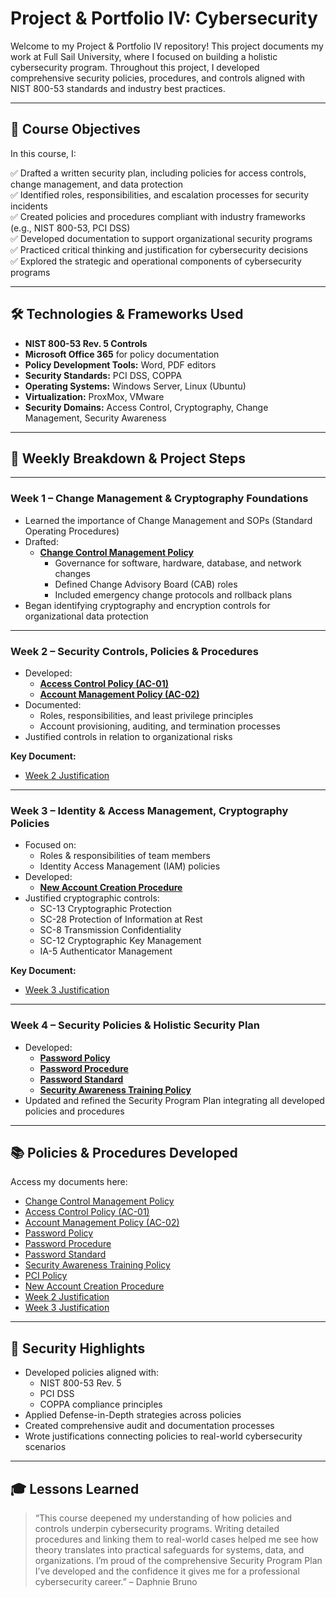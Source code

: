 # Project & Portfolio IV: Cybersecurity

Welcome to my Project & Portfolio IV repository! This project documents my work at Full Sail University, where I focused on building a holistic cybersecurity program. Throughout this project, I developed comprehensive security policies, procedures, and controls aligned with NIST 800-53 standards and industry best practices.

---

## 🎯 Course Objectives

In this course, I:

✅ Drafted a written security plan, including policies for access controls, change management, and data protection  
✅ Identified roles, responsibilities, and escalation processes for security incidents  
✅ Created policies and procedures compliant with industry frameworks (e.g., NIST 800-53, PCI DSS)  
✅ Developed documentation to support organizational security programs  
✅ Practiced critical thinking and justification for cybersecurity decisions  
✅ Explored the strategic and operational components of cybersecurity programs

---

## 🛠️ Technologies & Frameworks Used

- **NIST 800-53 Rev. 5 Controls**
- **Microsoft Office 365** for policy documentation
- **Policy Development Tools:** Word, PDF editors
- **Security Standards:** PCI DSS, COPPA
- **Operating Systems:** Windows Server, Linux (Ubuntu)
- **Virtualization:** ProxMox, VMware
- **Security Domains:** Access Control, Cryptography, Change Management, Security Awareness

---

## 🚀 Weekly Breakdown & Project Steps

---

### Week 1 – Change Management & Cryptography Foundations

- Learned the importance of Change Management and SOPs (Standard Operating Procedures)
- Drafted:
  - **[Change Control Management Policy](BrunoDaphnie_ChangeControlManagenet_Policy.pdf)**
    - Governance for software, hardware, database, and network changes
    - Defined Change Advisory Board (CAB) roles
    - Included emergency change protocols and rollback plans
- Began identifying cryptography and encryption controls for organizational data protection

---

### Week 2 – Security Controls, Policies & Procedures

- Developed:
  - **[Access Control Policy (AC-01)](BrunoDaphnie_AC-01_Policy_and_Procedures.pdf)**
  - **[Account Management Policy (AC-02)](BrunoDaphnie_AC-02_Account_Management.pdf)**
- Documented:
  - Roles, responsibilities, and least privilege principles
  - Account provisioning, auditing, and termination processes
- Justified controls in relation to organizational risks

**Key Document:**
- [Week 2 Justification](BrunoDaphnie_Justification_week2.pdf)

---

### Week 3 – Identity & Access Management, Cryptography Policies

- Focused on:
  - Roles & responsibilities of team members
  - Identity Access Management (IAM) policies
- Developed:
  - **[New Account Creation Procedure](BrunoDaphnie_NewAccountCreation_Procedure.pdf)**
- Justified cryptographic controls:
  - SC-13 Cryptographic Protection
  - SC-28 Protection of Information at Rest
  - SC-8 Transmission Confidentiality
  - SC-12 Cryptographic Key Management
  - IA-5 Authenticator Management

**Key Document:**
- [Week 3 Justification](BrunoDaphnie_justification_week3.pdf)

---

### Week 4 – Security Policies & Holistic Security Plan

- Developed:
  - **[Password Policy](BrunoDaphnie_Pasword_Policy.pdf)**
  - **[Password Procedure](BrunoDaphnie_Password_Procedure.pdf)**
  - **[Password Standard](BrunoDaphnie_Password_Standard.pdf)**
  - **[Security Awareness Training Policy](BrunoDaphnie_Security_Awareness_Training_Policy.pdf)**
- Updated and refined the Security Program Plan integrating all developed policies and procedures

---

## 📚 Policies & Procedures Developed

Access my documents here:

- [Change Control Management Policy](BrunoDaphnie_ChangeControlManagenet_Policy.pdf)
- [Access Control Policy (AC-01)](BrunoDaphnie_AC-01_Policy_and_Procedures.pdf)
- [Account Management Policy (AC-02)](BrunoDaphnie_AC-02_Account_Management.pdf)
- [Password Policy](BrunoDaphnie_Pasword_Policy.pdf)
- [Password Procedure](BrunoDaphnie_Password_Procedure.pdf)
- [Password Standard](BrunoDaphnie_Password_Standard.pdf)
- [Security Awareness Training Policy](BrunoDaphnie_Security_Awareness_Training_Policy.pdf)
- [PCI Policy](group5_pci_policy.docx)
- [New Account Creation Procedure](BrunoDaphnie_NewAccountCreation_Procedure.pdf)
- [Week 2 Justification](BrunoDaphnie_Justification_week2.pdf)
- [Week 3 Justification](BrunoDaphnie_justification_week3.pdf)

---

## 🔐 Security Highlights

- Developed policies aligned with:
  - NIST 800-53 Rev. 5
  - PCI DSS
  - COPPA compliance principles
- Applied Defense-in-Depth strategies across policies
- Created comprehensive audit and documentation processes
- Wrote justifications connecting policies to real-world cybersecurity scenarios

---

## 🎓 Lessons Learned

> “This course deepened my understanding of how policies and controls underpin cybersecurity programs. Writing detailed procedures and linking them to real-world cases helped me see how theory translates into practical safeguards for systems, data, and organizations. I’m proud of the comprehensive Security Program Plan I’ve developed and the confidence it gives me for a professional cybersecurity career.” – Daphnie Bruno
